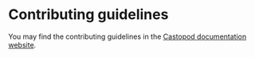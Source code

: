 # Contributing guidelines

You may find the contributing guidelines in the
[Castopod documentation website](https://docs.castopod.org/contributing/guidelines.html).
